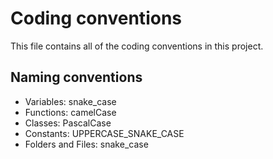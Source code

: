 # Coding conventions
This file contains all of the coding conventions in this project.

## Naming conventions
- Variables: snake_case
- Functions: camelCase
- Classes: PascalCase
- Constants: UPPERCASE_SNAKE_CASE
- Folders and Files: snake_case